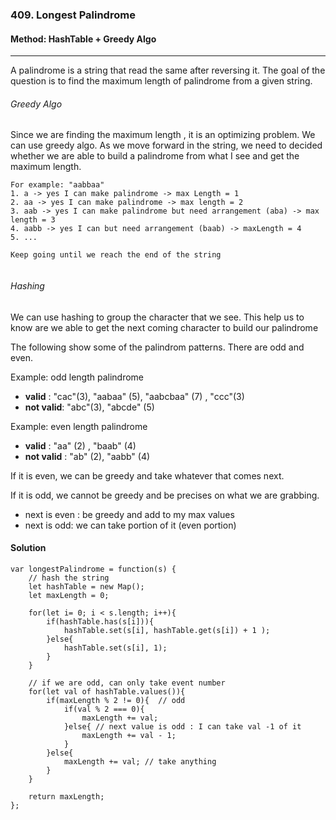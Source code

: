 ###  409. Longest Palindrome

#### Method: HashTable + Greedy Algo
---
A palindrome is a string that read the same after reversing it. The goal of the question is to find the maximum length of palindrome from a given string. 

###### Greedy Algo
Since we are finding the maximum length , it is an optimizing problem. We can use greedy algo. As we move forward in the string, we need to decided whether we are able to build a palindrome from what I see and get the maximum length. 

```
For example: "aabbaa"
1. a -> yes I can make palindrome -> max Length = 1
2. aa -> yes I can make palindrome -> max length = 2 
3. aab -> yes I can make palindrome but need arrangement (aba) -> max length = 3
4. aabb -> yes I can but need arrangement (baab) -> maxLength = 4 
5. ...
   
Keep going until we reach the end of the string 


```
###### Hashing 
We can use hashing to group the character that we see. This help us to know are we able to get the next coming character to build our palindrome

The following show some of the palindrom patterns. There are odd and even. 

Example: odd length palindrome 
   - **valid** : "cac"(3), "aabaa" (5), "aabcbaa" (7) , "ccc"(3)
   - **not valid**: "abc"(3), "abcde" (5)

Example: even length palindrome
   - **valid** : "aa" (2) , "baab" (4)
   - **not valid** : "ab" (2), "aabb" (4)

If it is even, we can be greedy and take whatever that comes next. 

If it is odd, we cannot be greedy and be precises on what we are grabbing.
   - next is even : be greedy and add to my max values
   - next is odd: we can take portion of it (even portion)

#### Solution
```
var longestPalindrome = function(s) {
    // hash the string 
    let hashTable = new Map(); 
    let maxLength = 0; 

    for(let i= 0; i < s.length; i++){
        if(hashTable.has(s[i])){
            hashTable.set(s[i], hashTable.get(s[i]) + 1 );
        }else{
            hashTable.set(s[i], 1);
        }
    }
    
    // if we are odd, can only take event number 
    for(let val of hashTable.values()){
        if(maxLength % 2 != 0){  // odd
            if(val % 2 === 0){
                maxLength += val;
            }else{ // next value is odd : I can take val -1 of it
                maxLength += val - 1; 
            }
        }else{
            maxLength += val; // take anything
        }
    }

    return maxLength;
};
```